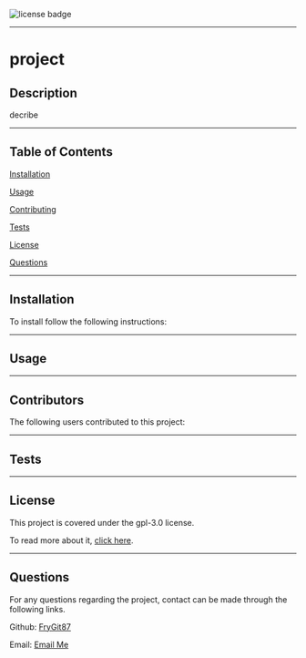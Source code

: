 
   ![license badge](https://img.shields.io/static/v1?label=license&message=gpl-3.0&color=Red)

---
# project

 
## Description

  decribe

---
## Table of Contents

[Installation](https://github.com/FryGit87/#installation)

[Usage](https://github.com/FryGit87/#usage)

[Contributing](https://github.com/FryGit87/#contributors)

[Tests](https://github.com/FryGit87/#tests)

[License](https://github.com/FryGit87/#license)

[Questions](https://github.com/FryGit87/#questions)


---
## Installation
To install follow the following instructions:



---
## Usage



---
## Contributors
The following users contributed to this project:



---
## Tests



---
## License
This project is covered under the gpl-3.0 license.

To read more about it, [click here](https://choosealicense.com/licenses/gpl-3.0).

---
## Questions
For any questions regarding the project, contact can be made through the following links.

Github: [FryGit87](https://github.com/FryGit87)

Email: [Email Me]()

